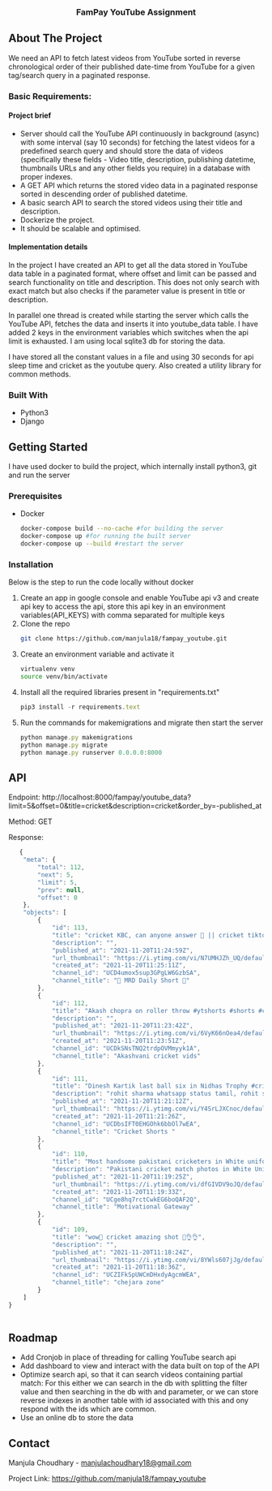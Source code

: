 <div align="center">

  <h3 align="center">FamPay YouTube Assignment</h3>

</div>


## About The Project

We need an API to fetch latest videos from YouTube sorted in reverse chronological order of their published date-time from YouTube for a given tag/search query in a paginated response.

### Basic Requirements:

#### Project brief
- Server should call the YouTube API continuously in background (async) with some interval (say 10 seconds) for fetching the latest videos for a predefined search query and should store the data of videos (specifically these fields - Video title, description, publishing datetime, thumbnails URLs and any other fields you require) in a database with proper indexes.
- A GET API which returns the stored video data in a paginated response sorted in descending order of published datetime.
- A basic search API to search the stored videos using their title and description.
- Dockerize the project.
- It should be scalable and optimised.

#### Implementation details
In the project I have created an API to get all the data stored in YouTube data table in a paginated format, where offset and limit can be passed and search functionality on title and description. This does not only search with exact match but also checks if the parameter value is present in title or description.

In parallel one thread is created while starting the server which calls the YouTube API, fetches the data and inserts it into youtube_data table. I have added 2 keys in the environment variables which switches when the api limit is exhausted. I am using local sqlite3 db for storing the data.

I have stored all the constant values in a file and using 30 seconds for api sleep time and cricket as the youtube query. Also created a utility library for common methods.

### Built With


* Python3
* Django

## Getting Started

I have used docker to build the project, which internally install python3, git and run the server
### Prerequisites

* Docker
  ```sh
  docker-compose build --no-cache #for building the server
  docker-compose up #for running the built server
  docker-compose up --build #restart the server
  ```

### Installation

Below is the step to run the code locally without docker
1. Create an app in google console and enable YouTube api v3 and create api key to access the api, store this api key in an environment variables(API_KEYS) with comma separated for multiple keys
2. Clone the repo
   ```sh
   git clone https://github.com/manjula18/fampay_youtube.git
   ```
3. Create an environment variable and activate it
   ```sh
   virtualenv venv
   source venv/bin/activate
   ```
4. Install all the required libraries present in "requirements.txt"
   ```js
   pip3 install -r requirements.text
   ```
5. Run the commands for makemigrations and migrate then start the server
   ```js
   python manage.py makemigrations
   python manage.py migrate
   python manage.py runserver 0.0.0.0:8000
   
   ```



## API 

Endpoint: http://localhost:8000/fampay/youtube_data?limit=5&offset=0&title=cricket&description=cricket&order_by=-published_at

Method: GET

Response:

```js
   {
    "meta": {
        "total": 112,
        "next": 5,
        "limit": 5,
        "prev": null,
        "offset": 0
    },
    "objects": [
        {
            "id": 113,
            "title": "cricket KBC, can anyone answer 🤔 || cricket tiktok video, new cricket tiktok #shorts",
            "description": "",
            "published_at": "2021-11-20T11:24:59Z",
            "url_thumbnail": "https://i.ytimg.com/vi/N7UMHJZh_UQ/default.jpg",
            "created_at": "2021-11-20T11:25:11Z",
            "channel_id": "UCD4umox5sup3GPgLW6GzbSA",
            "channel_title": "👲 MRD Daily Short 👲"
        },
        {
            "id": 112,
            "title": "Akash chopra on roller throw #ytshorts #shorts #cricket",
            "description": "",
            "published_at": "2021-11-20T11:23:42Z",
            "url_thumbnail": "https://i.ytimg.com/vi/6VyK66nOea4/default.jpg",
            "created_at": "2021-11-20T11:23:51Z",
            "channel_id": "UCDkSNsTNQ2trdpOVMmyyk1A",
            "channel_title": "Akashvani cricket vids"
        },
        {
            "id": 111,
            "title": "Dinesh Kartik last ball six in Nidhas Trophy #cricket #shorts #dineshkarthik",
            "description": "rohit sharma whatsapp status tamil, rohit sharma whatsapp status full screen, rohit sharma whatsapp status telugu, rohit sharma whatsapp status malayalam, ...",
            "published_at": "2021-11-20T11:21:12Z",
            "url_thumbnail": "https://i.ytimg.com/vi/Y4SrLJXCnoc/default.jpg",
            "created_at": "2021-11-20T11:21:26Z",
            "channel_id": "UCDbsIFT0EHGOhk6bbOl7wEA",
            "channel_title": "Cricket Shorts "
        },
        {
            "id": 110,
            "title": "Most handsome pakistani cricketers in White uniforms |Pakistan cricket team photos| pakistan players",
            "description": "Pakistani cricket match photos in White Uniforms Pakistan cricket team photos most handsome pakistani cricketers Most beautiful pakistani cricketer beautiful ...",
            "published_at": "2021-11-20T11:19:25Z",
            "url_thumbnail": "https://i.ytimg.com/vi/dfGIVDV9oJQ/default_live.jpg",
            "created_at": "2021-11-20T11:19:33Z",
            "channel_id": "UCge8hq7rctCwkEG6boQAF2Q",
            "channel_title": "Motivational Gateway"
        },
        {
            "id": 109,
            "title": "wow🤔 cricket amazing shot 💯👌👌",
            "description": "",
            "published_at": "2021-11-20T11:18:24Z",
            "url_thumbnail": "https://i.ytimg.com/vi/8YWls607jJg/default.jpg",
            "created_at": "2021-11-20T11:18:36Z",
            "channel_id": "UCZIFkSpUWCmDHxdyAgcmWEA",
            "channel_title": "chejara zone"
        }
    ]
}
   
   ```



## Roadmap

- Add Cronjob in place of threading for calling YouTube search api 
- Add dashboard to view and interact with the data built on top of the API
- Optimize search api, so that it can search videos containing partial match: For this either we can search in the db with splitting the filter value and then searching in the db with and parameter, or we can store reverse indexes in another table with id associated with this and ony respond with the ids which are common.
- Use an online db to store the data

## Contact

Manjula Choudhary - manjulachoudhary18@gmail.com

Project Link: https://github.com/manjula18/fampay_youtube


